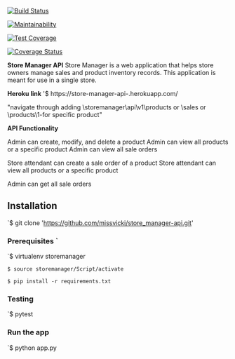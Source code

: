 [![Build Status](https://travis-ci.org/missvicki/store_manager-api.svg?branch=heroku)](https://travis-ci.org/missvicki/store_manager-api)

[![Maintainability](https://api.codeclimate.com/v1/badges/a68f287f8f7b9bf13c07/maintainability)](https://codeclimate.com/github/missvicki/store_manager-api/maintainability)

[![Test Coverage](https://api.codeclimate.com/v1/badges/a68f287f8f7b9bf13c07/test_coverage)](https://codeclimate.com/github/missvicki/store_manager-api/test_coverage)

[![Coverage Status](https://coveralls.io/repos/github/missvicki/store_manager-api/badge.svg?branch=heroku)](https://coveralls.io/github/missvicki/store_manager-api?branch=heroku)

**Store Manager API** 
Store Manager is a web application that helps store owners manage sales and product inventory records. This application is meant for use in a single store.    

**Heroku link**
'$  https://store-manager-api-.herokuapp.com/

"navigate through adding \storemanager\api\v1\products or \sales or \products\1-for specific product"

**API Functionality**

Admin can create, modify, and delete a product
Admin can view all products or a specific product
Admin can view all sale orders

Store attendant can create a sale order of a product
Store attendant can view all products or a specific product

Admin can get all sale orders



## Installation
`$ git clone 'https://github.com/missvicki/store_manager-api.git'


### Prerequisites `

`$ virtualenv storemanager

`$ source storemanager/Script/activate`

`$ pip install -r requirements.txt`

### Testing
`$ pytest 

### Run the app

`$ python app.py



